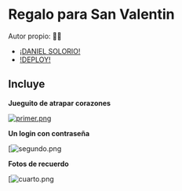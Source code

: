 # Regalo para San Valentin 
Autor propio: 🧑‍💻
  - [¡DANIEL SOLORIO!](https://github.com/danielsolorio1)
  - [!DEPLOY!](https://san-valentin-liard.vercel.app/)
## Incluye

**Jueguito de atrapar corazones**

[![primer.png](https://i.postimg.cc/Kjb1212y/primer.png)](https://postimg.cc/S2ZSLNRZ)

**Un login con contraseña**

[![segundo.png](https://github.com/user-attachments/assets/e8781445-c35a-4625-82e9-3c7746b228d4)


**Fotos de recuerdo**

[![cuarto.png](https://github.com/user-attachments/assets/23133531-83db-456c-a7d5-d85a7dde6bf2)



